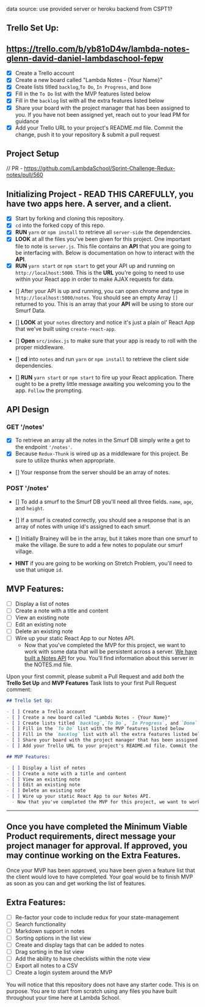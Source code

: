 data source: use provided server or heroku backend from CSPT1?

## Trello Set Up:
## https://trello.com/b/yb81oD4w/lambda-notes-glenn-david-daniel-lambdaschool-fepw
- [x] Create a Trello account
- [x] Create a new board called "Lambda Notes - {Your Name}"
- [x] Create lists titled `backlog`,`To Do`, `In Progress`, and `Done`
- [x] Fill in the `To Do` list with the MVP features listed below
- [x] Fill in the `backlog` list with all the extra features listed below
- [x] Share your board with the project manager that has been assigned to you. If you have not been assigned yet, reach out to your lead PM for guidance
- [x] Add your Trello URL to your project's README.md file. Commit the change, push it to your repository & submit a pull request

## Project Setup
// PR - https://github.com/LambdaSchool/Sprint-Challenge-Redux-notes/pull/560


## Initializing Project - READ THIS CAREFULLY, you have two apps here. A server, and a client.

* [x] Start by forking and cloning this repository.
* [x]   `cd` into the forked copy of this repo.
* [x]   **RUN** `yarn` or `npm install` to retrieve all `server-side` the dependencies.
* [x] **LOOK** at all the files you've been given for this project. One important file to note is `server.js`. This file contains an **API** that you are going to be interfacing with. Below is documentation on how to interact with the **API**.
* [x] **RUN** `yarn start` or `npm start` to get your API up and running on `http://localhost:5000`. This is the **URL** you're going to need to use within your React app in order to make AJAX requests for data.
* [] After your API is up and running, you can open chrome and type in `http://localhost:5000/notes`. You should see an empty Array `[]` returned to you. This is an array that your **API** will be using to store our Smurf Data.
* [] **LOOK** at your `notes` directory and notice it's just a plain ol' React App that we've built using `create-react-app`.


* [] **Open** `src/index.js` to make sure that your app is ready to roll with the proper middleware.
* [] **cd** into `notes` and run `yarn` or `npm install` to retrieve the client side dependencies.
* [] **RUN** `yarn start` or `npm start` to fire up your React application. There ought to be a pretty little message awaiting you welcoming you to the app. `Follow` the prompting.


## API Design

### GET '/notes'

* [x] To retrieve an array all the notes in the Smurf DB simply write a get to the endpoint `'/notes'`.
* [x] Because `Redux-Thunk` is wired up as a middleware for this project. Be sure to utilize thunks when appropriate.

* [] Your response from the server should be an array of notes.

### POST '/notes'

* [] To add a smurf to the Smurf DB you'll need all three fields. `name`, `age`, and `height`.

* [] If a smurf is created correctly, you should see a response that is an array of notes with uniqe id's assigned to each smurf.
* []  Initially Brainey will be in the array, but it takes more than one smurf to make the village. Be sure to add a few notes to populate our smurf village.
* **HINT** if you are going to be working on Stretch Problem, you'll need to use that unique `id`.
    

## MVP Features:

- [ ] Display a list of notes
- [ ] Create a note with a title and content
- [ ] View an existing note
- [ ] Edit an existing note
- [ ] Delete an existing note
- [ ] Wire up your static React App to our Notes API.
  - Now that you've completed the MVP for this project, we want to work with some data that will be persistent across a server. [We have built a Notes API](/NOTES.md) for you. You'll find information about this server in the NOTES.md file.

Upon your first commit, please submit a Pull Request and add _both_ the **Trello Set Up** and **MVP Features** Task lists to your first Pull Request comment:

```markdown
## Trello Set Up:

- [ ] Create a Trello account
- [ ] Create a new board called "Lambda Notes - {Your Name}"
- [ ] Create lists titled `backlog`,`To Do`, `In Progress`, and `Done`
- [ ] Fill in the `To Do` list with the MVP features listed below
- [ ] Fill in the `backlog` list with all the extra features listed below
- [ ] Share your board with the project manager that has been assigned to you. If you have not been assigned yet, reach out to your lead PM for guidance
- [ ] Add your Trello URL to your project's README.md file. Commit the change, push it to your repository & submit a pull request

## MVP Features:

- [ ] Display a list of notes
- [ ] Create a note with a title and content
- [ ] View an existing note
- [ ] Edit an existing note
- [ ] Delete an existing note
- [ ] Wire up your static React App to our Notes API.
  - Now that you've completed the MVP for this project, we want to work with some data that will be persistent across a server. [We have built a Notes API](/NOTES.md) for you. You'll find information about this server in the NOTES.md file.
```

---

## Once you have completed the Minimum Viable Product requirements, direct message your project manager for approval. If approved, you may continue working on the Extra Features.

Once your MVP has been approved, you have been given a feature list that the client would love to have completed. Your goal would be to finish MVP as soon as you can and get working the list of features.

## Extra Features:

- [ ] Re-factor your code to include redux for your state-management
- [ ] Search functionality
- [ ] Markdown support in notes
- [ ] Sorting options in the list view
- [ ] Create and display tags that can be added to notes
- [ ] Drag sorting in the list view
- [ ] Add the ability to have checklists within the note view
- [ ] Export all notes to a CSV
- [ ] Create a login system around the MVP

You will notice that this repository does not have any starter code. This is on purpose. You are to start from scratch using any files you have built throughout your time here at Lambda School.
